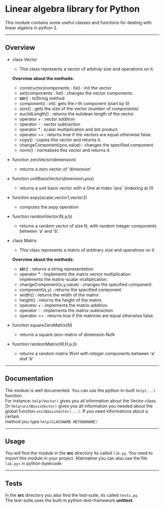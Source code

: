 # Linear algebra library for Python  

This module contains some useful classes and functions for dealing with linear algebra in python 2.  

---

## Overview  

- class Vector  
    - This class represents a vector of arbitray size and operations on it.  

    **Overview about the methods:**    
        
    - constructor(components : list) : init the vector  
    - set(components : list) : changes the vector components.  
    - __str__() : toString method  
    - component(i : int): gets the i-th component (start by 0)  
    - size() : gets the size of the vector (number of components)  
    - euclidLength() : returns the eulidean length of the vector.  
    - operator + : vector addition  
    - operator - : vector subtraction  
    - operator * : scalar multiplication and dot product  
    - operator == : returns true if the vectors are equal otherwise false.    
    - copy() : copies this vector and returns it.  
    - changeComponent(pos,value) : changes the specified component.  
    - norm() : normalizes this vector and returns it.  

- function zeroVector(dimension)  
    - returns a zero vector of 'dimension'  
- function unitBasisVector(dimension,pos)  
    - returns a unit basis vector with a One at index 'pos' (indexing at 0)  
- function axpy(scalar,vector1,vector2)  
    - computes the axpy operation  
- function randomVector(N,a,b)
    - returns a random vector of size N, with random integer components between 'a' and 'b'.
- class Matrix
    - This class represents a matrix of arbitrary size and operations on it.

    **Overview about the methods:**  
    
    -  __str__() : returns a string representation  
    - operator * : implements the matrix vector multiplication  
                   implements the matrix-scalar multiplication.  
    - changeComponent(x,y,value) : changes the specified component.  
    - component(x,y) : returns the specified component.  
    - width() : returns the width of the matrix  
    - height() : returns the height of the matrix  
    - operator + : implements the matrix-addition.  
    - operator - : implements the matrix-subtraction  
    - operator == : returns true if the matrices are equal otherwise false.  
- function squareZeroMatrix(N)  
    - returns a square zero-matrix of dimension NxN  
- function randomMatrix(W,H,a,b)  
    - returns a random matrix WxH with integer components between 'a' and 'b'  
---

## Documentation  

The module is well documented. You can use the python in-built ```help(...)``` function.  
For instance: ```help(Vector)``` gives you all information about the Vector-class.  
Or ```help(unitBasisVector)``` gives you all information you needed about the  
global function ```unitBasisVector(...)```. If you need informations about a certain  
method you type ```help(CLASSNAME.METHODNAME)```.  

---

## Usage  

You will find the module in the **src** directory its called ```lib.py```. You need to  
import this module in your project. Alternative you can also use the file ```lib.pyc``` in python-bytecode.   

---

## Tests  

In the **src** directory you also find the test-suite, its called ```tests.py```.  
The test-suite uses the built-in python-test-framework **unittest**.  
